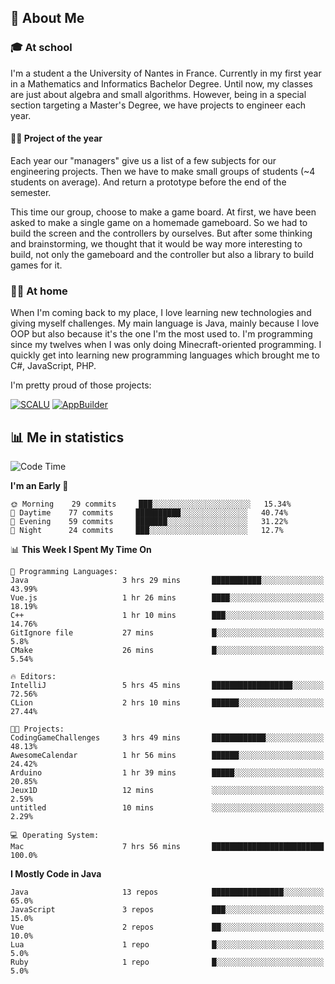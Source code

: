 ## 👀 About Me

### 🎓 At school

I'm a student a the University of Nantes in France. Currently in my first year in a Mathematics and Informatics Bachelor Degree. Until now, my classes are just about algebra and small algorithms. However, being in a special section targeting a Master's Degree, we have projects to engineer each year. 

#### 🔧🔬 Project of the year

Each year our "managers" give us a list of a few subjects for our engineering projects. Then we have to make small groups of students (~4 students on average). And return a prototype before the end of the semester.

This time our group, choose to make a game board. At first, we have been asked to make a single game on a homemade gameboard. So we had to build the screen and the controllers by ourselves. 
But after some thinking and brainstorming, we thought that it would be way more interesting to build, not only the gameboard and the controller but also a library to build games for it.

### 👨‍💻 At home

When I'm coming back to my place, I love learning new technologies and giving myself challenges. My main language is Java, mainly because I love OOP but also because it's the one I'm the most used to. I'm programming since my twelves when I was only doing Minecraft-oriented programming.  I quickly get into learning new programming languages which brought me to C#, JavaScript, PHP. 

I'm pretty proud of those projects:

[![SCALU](https://github-readme-stats.vercel.app/api/pin?username=renardfute&repo=SCALU)](https://github.com/renardfute/scalu)
[![AppBuilder](https://github-readme-stats.vercel.app/api/pin?username=pulsedev2&repo=AppBuilder)](https://github.com/pulsedev2/AppBuilder)

## 📊 Me in statistics
<!--START_SECTION:waka-->
![Code Time](http://img.shields.io/badge/Code%20Time-40%20hrs%2011%20mins-blue)

**I'm an Early 🐤** 

```text
🌞 Morning    29 commits     ███░░░░░░░░░░░░░░░░░░░░░░   15.34% 
🌆 Daytime    77 commits     ██████████░░░░░░░░░░░░░░░   40.74% 
🌃 Evening    59 commits     ███████░░░░░░░░░░░░░░░░░░   31.22% 
🌙 Night      24 commits     ███░░░░░░░░░░░░░░░░░░░░░░   12.7%

```


📊 **This Week I Spent My Time On** 

```text
💬 Programming Languages: 
Java                     3 hrs 29 mins       ███████████░░░░░░░░░░░░░░   43.99% 
Vue.js                   1 hr 26 mins        ████░░░░░░░░░░░░░░░░░░░░░   18.19% 
C++                      1 hr 10 mins        ███░░░░░░░░░░░░░░░░░░░░░░   14.76% 
GitIgnore file           27 mins             █░░░░░░░░░░░░░░░░░░░░░░░░   5.8% 
CMake                    26 mins             █░░░░░░░░░░░░░░░░░░░░░░░░   5.54%

🔥 Editors: 
IntelliJ                 5 hrs 45 mins       ██████████████████░░░░░░░   72.56% 
CLion                    2 hrs 10 mins       ██████░░░░░░░░░░░░░░░░░░░   27.44%

🐱‍💻 Projects: 
CodingGameChallenges     3 hrs 49 mins       ████████████░░░░░░░░░░░░░   48.13% 
AwesomeCalendar          1 hr 56 mins        ██████░░░░░░░░░░░░░░░░░░░   24.42% 
Arduino                  1 hr 39 mins        █████░░░░░░░░░░░░░░░░░░░░   20.85% 
Jeux1D                   12 mins             ░░░░░░░░░░░░░░░░░░░░░░░░░   2.59% 
untitled                 10 mins             ░░░░░░░░░░░░░░░░░░░░░░░░░   2.29%

💻 Operating System: 
Mac                      7 hrs 56 mins       █████████████████████████   100.0%

```

**I Mostly Code in Java** 

```text
Java                     13 repos            ████████████████░░░░░░░░░   65.0% 
JavaScript               3 repos             ███░░░░░░░░░░░░░░░░░░░░░░   15.0% 
Vue                      2 repos             ██░░░░░░░░░░░░░░░░░░░░░░░   10.0% 
Lua                      1 repo              █░░░░░░░░░░░░░░░░░░░░░░░░   5.0% 
Ruby                     1 repo              █░░░░░░░░░░░░░░░░░░░░░░░░   5.0%

```



<!--END_SECTION:waka-->
